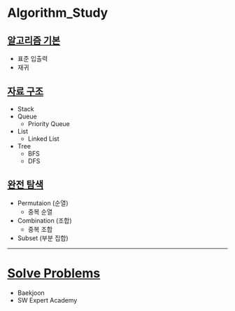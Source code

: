 # Algorithm_Study

## [알고리즘 기본](https://github.com/ljiwoo59/Algorithm_Study/tree/main/Algo_Basics)
* 표준 입출력
* 재귀

## [자료 구조](https://github.com/ljiwoo59/Algorithm_Study/tree/main/Algo_DataStructure)
* Stack
* Queue
  * Priority Queue
* List
  * Linked List 
* Tree
  * BFS
  * DFS

## [완전 탐색](https://github.com/ljiwoo59/Algorithm_Study/tree/main/Algo_BruteForce)
* Permutaion (순열)
  * 중복 순열
* Combination (조합)
  * 중복 조합
* Subset (부분 집합)

---
# [Solve Problems](https://github.com/ljiwoo59/Algorithm_Java)
* Baekjoon
* SW Expert Academy

